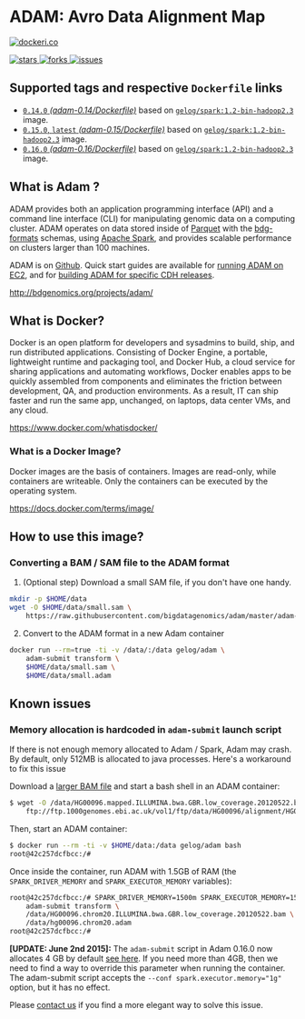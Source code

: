 # ADAM: Avro Data Alignment Map

[![dockeri.co](http://dockeri.co/image/gelog/adam)](https://registry.hub.docker.com/u/gelog/adam/)

[![stars](https://img.shields.io/github/stars/bigdatagenomics/adam.svg) ![forks](https://img.shields.io/github/forks/bigdatagenomics/adam.svg) ![issues](https://img.shields.io/github/issues/bigdatagenomics/adam.svg) ](https://github.com/bigdatagenomics/adam)


## Supported tags and respective `Dockerfile` links
- [`0.14.0` _(adam-0.14/Dockerfile)_](https://github.com/GELOG/docker-ubuntu-adam/tree/v0.14.0/0.14/Dockerfile) based on [`gelog/spark:1.2-bin-hadoop2.3`](https://registry.hub.docker.com/u/gelog/adam/) image.
- [`0.15.0`, `latest` _(adam-0.15/Dockerfile)_](https://github.com/GELOG/docker-ubuntu-adam/tree/v0.15.0/0.15/Dockerfile) based on [`gelog/spark:1.2-bin-hadoop2.3`](https://registry.hub.docker.com/u/gelog/adam/) image.
- [`0.16.0` _(adam-0.16/Dockerfile)_](https://github.com/GELOG/docker-ubuntu-adam/tree/v0.16.0/adam-0.16/Dockerfile) based on [`gelog/spark:1.2-bin-hadoop2.3`](https://registry.hub.docker.com/u/gelog/adam/) image.


## What is Adam ?
ADAM provides both an application programming interface (API) and a command line interface (CLI) for manipulating genomic data on a computing cluster. ADAM operates on data stored inside of [Parquet](http://www.parquet.io/) with the [bdg-formats](http://bdgenomics.org/projects/bdg-formats/) schemas, using [Apache Spark](http://spark.apache.org/), and provides scalable performance on clusters larger than 100 machines.

ADAM is on [Github](https://github.com/bigdatagenomics/adam). Quick start guides are available for [running ADAM on EC2](https://github.com/bigdatagenomics/adam/wiki/Running-ADAM-on-EC2), and for [building ADAM for specific CDH releases](https://github.com/bigdatagenomics/adam/wiki/Running-ADAM-on-CDH-4-or-5).

http://bdgenomics.org/projects/adam/


## What is Docker?
Docker is an open platform for developers and sysadmins to build, ship, and run distributed applications. Consisting of Docker Engine, a portable, lightweight runtime and packaging tool, and Docker Hub, a cloud service for sharing applications and automating workflows, Docker enables apps to be quickly assembled from components and eliminates the friction between development, QA, and production environments. As a result, IT can ship faster and run the same app, unchanged, on laptops, data center VMs, and any cloud.

https://www.docker.com/whatisdocker/

### What is a Docker Image?
Docker images are the basis of containers. Images are read-only, while containers are writeable. Only the containers can be executed by the operating system.

https://docs.docker.com/terms/image/


## How to use this image?

### Converting a BAM / SAM file to the ADAM format

1) (Optional step) Download a small SAM file, if you don't have one handy.
```bash
mkdir -p $HOME/data
wget -O $HOME/data/small.sam \
    https://raw.githubusercontent.com/bigdatagenomics/adam/master/adam-core/src/test/resources/small.sam
```

2) Convert to the ADAM format in a new Adam container
```bash
docker run --rm=true -ti -v /data/:/data gelog/adam \
    adam-submit transform \
    $HOME/data/small.sam \
    $HOME/data/small.adam
```


## Known issues

### Memory allocation is hardcoded in `adam-submit` launch script
If there is not enough memory allocated to Adam / Spark, Adam may crash. By default, only 512MB is allocated to java processes. Here's a workaround to fix this issue

Download a [larger BAM file](ftp://ftp.1000genomes.ebi.ac.uk/vol1/ftp/data/HG00096/alignment/HG00096.mapped.ILLUMINA.bwa.GBR.low_coverage.20120522.bam) and start a bash shell in an ADAM container:
```bash
$ wget -O /data/HG00096.mapped.ILLUMINA.bwa.GBR.low_coverage.20120522.bam \
    ftp://ftp.1000genomes.ebi.ac.uk/vol1/ftp/data/HG00096/alignment/HG00096.mapped.ILLUMINA.bwa.GBR.low_coverage.20120522.bam
```

Then, start an ADAM container:
```bash
$ docker run --rm -ti -v $HOME/data:/data gelog/adam bash
root@42c257dcfbcc:/# 
```

Once inside the container, run ADAM with 1.5GB of RAM (the `SPARK_DRIVER_MEMORY` and `SPARK_EXECUTOR_MEMORY` variables):
```bash
root@42c257dcfbcc:/# SPARK_DRIVER_MEMORY=1500m SPARK_EXECUTOR_MEMORY=1500m \
    adam-submit transform \
    /data/HG00096.chrom20.ILLUMINA.bwa.GBR.low_coverage.20120522.bam \
    /data/hg00096.chrom20.adam
root@42c257dcfbcc:/#
```

**[UPDATE: June 2nd 2015]:** The `adam-submit` script in Adam 0.16.0 now allocates 4 GB by default [see here](https://github.com/bigdatagenomics/adam/blob/master/bin/adam-submit#L89-L90). If you need more than 4GB, then we need to find a way to override this parameter when running the container. The adam-submit script accepts the `--conf spark.executor.memory="1g"` option, but it has no effect.

Please [contact us](https://gitter.im/GELOG/adamcloud) if you find a more elegant way to solve this issue.
